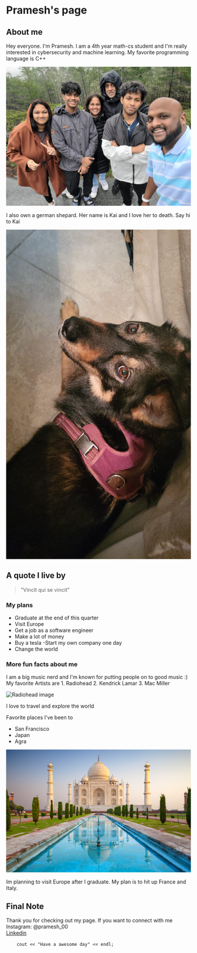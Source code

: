 # **Pramesh's page**
## About me
Hey everyone. I'm Pramesh. I am a 4th year math-cs student and I'm really interested in cybersecurity and machine learning. My favorite programming language is C++

![My image](image/Pramesh.JPG)

I also own a german shepard. Her name is Kai and I love her to death. Say hi to Kai   

![Kai image](image/kai.JPG)
## A quote I live by
> "Vincit qui se vincit"

### My plans 
- Graduate at the end of this quarter
- Visit Europe
- Get a job as a software engineer 
- Make a lot of money
- Buy a tesla
-Start my own company one day
- Change the world

### More fun facts about me
I am a big music nerd and I'm known for putting people on to good music :)  
My favorite Artists are
    1. Radiohead
    2. Kendrick Lamar 
    3. Mac Miller
   
 ![Radiohead image](image/Radiohead.jpg)

I love to travel and explore the world  


Favorite places I've been to  
- San Francisco
- Japan
- Agra 

![Agra image](image/Agra.jpeg)

Im planning to visit Europe after I graduate. My plan is to hit up France and Italy. 



## Final Note
Thank you for checking out my page. If you want to connect with me   
Instagram: @pramesh_00  
[Linkedin](https://www.linkedin.com/in/pramesh-jalath-256b1a230/)
```
    cout << "Have a awesome day" << endl;
```